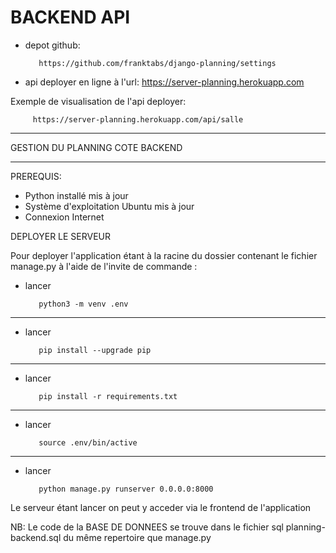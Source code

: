 
# BACKEND API

- depot github: 

         https://github.com/franktabs/django-planning/settings

- api deployer en ligne à l'url:  https://server-planning.herokuapp.com

Exemple de visualisation de l'api deployer: 

         https://server-planning.herokuapp.com/api/salle

-------------------------------------------------------
GESTION DU PLANNING COTE BACKEND
_______________________________________________________

PREREQUIS:

- Python installé mis à jour
- Système d'exploitation Ubuntu mis à jour
- Connexion Internet

DEPLOYER LE SERVEUR

Pour deployer l'application étant à la racine du dossier contenant le fichier manage.py à l'aide de l'invite de commande : 


- lancer 

         python3 -m venv .env 
_______________________________________________________
- lancer  

         pip install --upgrade pip 
_______________________________________________________
- lancer 

         pip install -r requirements.txt
_______________________________________________________
- lancer 

         source .env/bin/active 
_______________________________________________________
- lancer 

         python manage.py runserver 0.0.0.0:8000 


Le serveur étant lancer on peut y acceder via le frontend de l'application

NB: Le code de la BASE DE DONNEES se trouve dans le fichier sql planning-backend.sql du même repertoire que manage.py